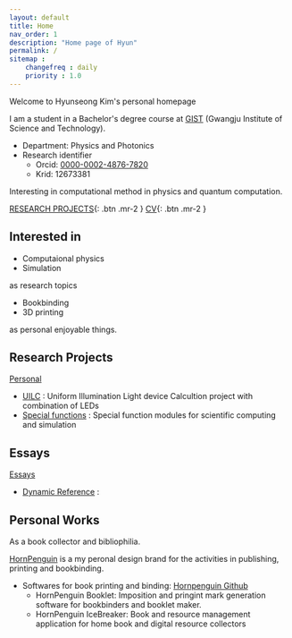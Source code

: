 ```yaml
---
layout: default
title: Home
nav_order: 1
description: "Home page of Hyun"
permalink: /
sitemap : 
    changefreq : daily 
    priority : 1.0
---
```


Welcome to Hyunseong Kim's personal homepage

I am a student in a Bachelor's degree course at [GIST](https://www.gist.ac.kr/kr/main.html) \(Gwangju Institute of Science and Technology\).


* Department: Physics and Photonics
* Research identifier
    * Orcid: [0000-0002-4876-7820](https://orcid.org/0000-0002-4876-7820)
    * Krid: 12673381

Interesting in computational method in physics and quantum computation.

[RESEARCH PROJECTS](https://hyunseong-kim.github.io/docs/Projects){: .btn .mr-2 } 
[CV](https://hyunseong-kim.github.io/cv){: .btn .mr-2 }

## Interested in 

* Computaional physics
* Simulation

as research topics

* Bookbinding
* 3D printing

as personal enjoyable things.

## Research Projects

[Personal](https://hyunseong-kim.github.io/docs/Projects)

* [UILC](https://hyunseong-kim.github.io/docs/research/uilc) : Uniform Illumination Light device Calcultion project with combination of LEDs
* [Special functions]() : Special function modules for scientific computing and simulation

## Essays

[Essays](https://hyunseong-kim.github.io/docs/essays)

* [Dynamic Reference](https://hyunseong-kim.github.io/docs/essays/dynamic_ref_work) :  

## Personal Works

As a book collector and bibliophilia.

[HornPenguin]() is a my peronal design brand for the activities in publishing, printing and bookbinding.

* Softwares for book printing and binding: [Hornpenguin Github](https://github.com/HornPenguin)
  * HornPenguin Booklet: Imposition and pringint mark generation software for bookbinders and booklet maker.
  * HornPenguin IceBreaker: Book and resource management application for home book and digital resource collectors



 
